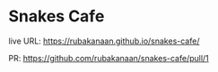 # Snakes Cafe

live URL: https://rubakanaan.github.io/snakes-cafe/

PR:
https://github.com/rubakanaan/snakes-cafe/pull/1